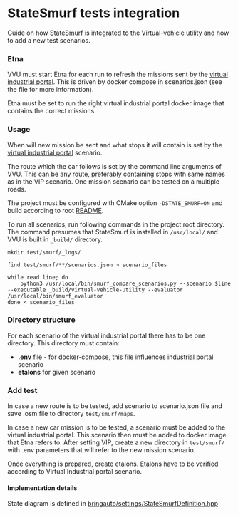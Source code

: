 # StateSmurf tests integration

Guide on how [StateSmurf](https://github.com/Melky-Phoe/StateSmurf) is integrated to the Virtual-vehicle utility and how
to add a new test scenarios.

### Etna

VVU must start Etna for each run to refresh the missions sent by
the [virtual industrial portal](https://gitlab.bringauto.com/bring-auto/host-platform/virtual-industrial-portal). This
is driven by docker compose in scenarios.json (see the file for more information).

Etna must be set to run the right virtual industrial portal docker image that contains the correct missions.

### Usage

When will new mission be sent and what stops it will contain is set by
the [virtual industrial portal](https://gitlab.bringauto.com/bring-auto/host-platform/virtual-industrial-portal)
scenario.

The route which the car follows is set by the command line arguments of VVU. This can be any route, preferably
containing stops with same names as in the VIP scenario.
One mission scenario can be tested on a multiple roads.

The project must be configured with CMake option `-DSTATE_SMURF=ON` and build according to
root [README](README.md/build).

To run all scenarios, run following commands in the project root directory.
The command presumes that StateSmurf is installed in `/usr/local/` and VVU is built in `_build/` directory.

```angular2html
mkdir test/smurf/_logs/

find test/smurf/**/scenarios.json > scenario_files

while read line; do
    python3 /usr/local/bin/smurf_compare_scenarios.py --scenario $line --executable _build/virtual-vehicle-utility --evaluator /usr/local/bin/smurf_evaluator
done < scenario_files
```

### Directory structure

For each scenario of the virtual industrial portal there has to be one directory. This directory must contain:

* **.env** file - for docker-compose, this file influences industrial portal scenario
* **etalons** for given scenario

### Add test

In case a new route is to be tested, add scenario to scenario.json file and save .osm file to
directory `test/smurf/maps`.

In case a new car mission is to be tested, a scenario must be added to the virtual industrial portal. This scenario then
must be added to docker image that Etna refers to.
After setting VIP, create a new directory in `test/smurf/` with .env parameters that will refer to the new mission
scenario.

Once everything is prepared, create etalons. Etalons have to be verified according to Virtual Industrial portal
scenario.

#### Implementation details

State diagram is defined
in [bringauto/settings/StateSmurfDefinition.hpp](/include/bringauto/settings/StateSmurfDefinition.hpp)
